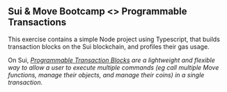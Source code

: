 ## Sui & Move Bootcamp <> Programmable Transactions

This exercise contains a simple Node project using Typescript, that builds transaction blocks on the Sui blockchain, and profiles their gas usage.

On Sui, <i>[Programmable Transaction Blocks](https://docs.sui.io/concepts/transactions/prog-txn-blocks) are a lightweight and flexible way to allow a user to execute multiple commands (eg call multiple Move functions, manage their objects, and manage their coins) in a single transaction.
